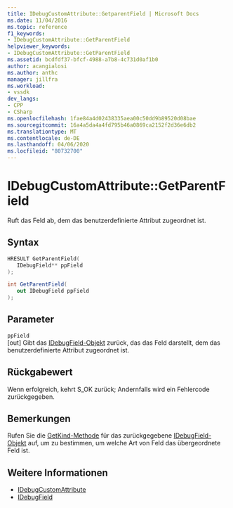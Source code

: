 ```yaml
---
title: IDebugCustomAttribute::GetparentField | Microsoft Docs
ms.date: 11/04/2016
ms.topic: reference
f1_keywords:
- IDebugCustomAttribute::GetParentField
helpviewer_keywords:
- IDebugCustomAttribute::GetParentField
ms.assetid: bcdfdf37-bfcf-4988-a7b8-4c731d0af1b0
author: acangialosi
ms.author: anthc
manager: jillfra
ms.workload:
- vssdk
dev_langs:
- CPP
- CSharp
ms.openlocfilehash: 1fae84a4d02438335aea00c50dd9b89520d08bae
ms.sourcegitcommit: 16a4a5da4a4fd795b46a0869ca2152f2d36e6db2
ms.translationtype: MT
ms.contentlocale: de-DE
ms.lasthandoff: 04/06/2020
ms.locfileid: "80732700"
---
```

# <a name="idebugcustomattributegetparentfield"></a>IDebugCustomAttribute::GetParentField
Ruft das Feld ab, dem das benutzerdefinierte Attribut zugeordnet ist.

## <a name="syntax"></a>Syntax

```cpp
HRESULT GetParentField( 
   IDebugField** ppField
);
```

```csharp
int GetParentField(
   out IDebugField ppField
);
```

## <a name="parameters"></a>Parameter
`ppField`\
[out] Gibt das [IDebugField-Objekt](../../../extensibility/debugger/reference/idebugfield.md) zurück, das das Feld darstellt, dem das benutzerdefinierte Attribut zugeordnet ist.

## <a name="return-value"></a>Rückgabewert
 Wenn erfolgreich, kehrt S_OK zurück; Andernfalls wird ein Fehlercode zurückgegeben.

## <a name="remarks"></a>Bemerkungen
 Rufen Sie die [GetKind-Methode](../../../extensibility/debugger/reference/idebugfield-getkind.md) für das zurückgegebene [IDebugField-Objekt](../../../extensibility/debugger/reference/idebugfield.md) auf, um zu bestimmen, um welche Art von Feld das übergeordnete Feld ist.

## <a name="see-also"></a>Weitere Informationen
- [IDebugCustomAttribute](../../../extensibility/debugger/reference/idebugcustomattribute.md)
- [IDebugField](../../../extensibility/debugger/reference/idebugfield.md)
